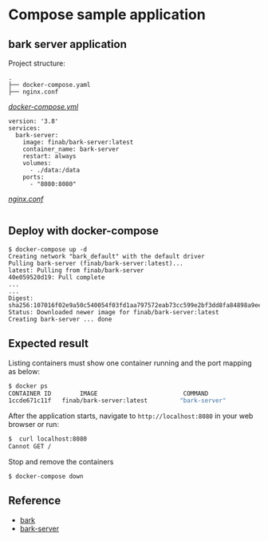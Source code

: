 # Compose sample application

## bark server application

Project structure:

```text
.
├── docker-compose.yaml
├── nginx.conf
```

[_docker-compose.yml_](docker-compose.yml)

```compose
version: '3.8'
services:
  bark-server:
    image: finab/bark-server:latest
    container_name: bark-server
    restart: always
    volumes:
      - ./data:/data
    ports:
      - "8080:8080"
```

[_nginx.conf_](nginx.conf)

```conf

```

## Deploy with docker-compose

```compose
$ docker-compose up -d
Creating network "bark_default" with the default driver
Pulling bark-server (finab/bark-server:latest)...
latest: Pulling from finab/bark-server
40e059520d19: Pull complete
...
...
Digest: sha256:107016f02e9a50c540054f03fd1aa797572eab73cc599e2bf3dd8fa84898a9ee
Status: Downloaded newer image for finab/bark-server:latest
Creating bark-server ... done
```

## Expected result

Listing containers must show one container running and the port mapping as below:

```bash
$ docker ps
CONTAINER ID        IMAGE                        COMMAND                  CREATED             STATUS              PORTS                  NAMES
1ccde671c11f   finab/bark-server:latest         "bark-server"            2 minutes ago   Up 2 minutes       0.0.0.0:8080->8080/tcp, :::8080->8080/tcp           bark-server
```

After the application starts, navigate to `http://localhost:8080` in your web browser or run:

```bash
$  curl localhost:8080       
Cannot GET /
```

Stop and remove the containers

```compose
$ docker-compose down
```

## Reference

- [bark](https://github.com/Finb/Bark)
- [bark-server](https://github.com/Finb/bark-server)